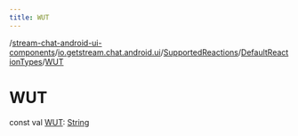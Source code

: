```yaml
---
title: WUT
---
```

/[stream-chat-android-ui-components](../../../index.md)/[io.getstream.chat.android.ui](../../index.md)/[SupportedReactions](../index.md)/[DefaultReactionTypes](index.md)/[WUT](WUT.md)  
  
  
  
# WUT  
const val [WUT](WUT.md): [String](https://kotlinlang.org/api/latest/jvm/stdlib/kotlin/-string/index.html)
